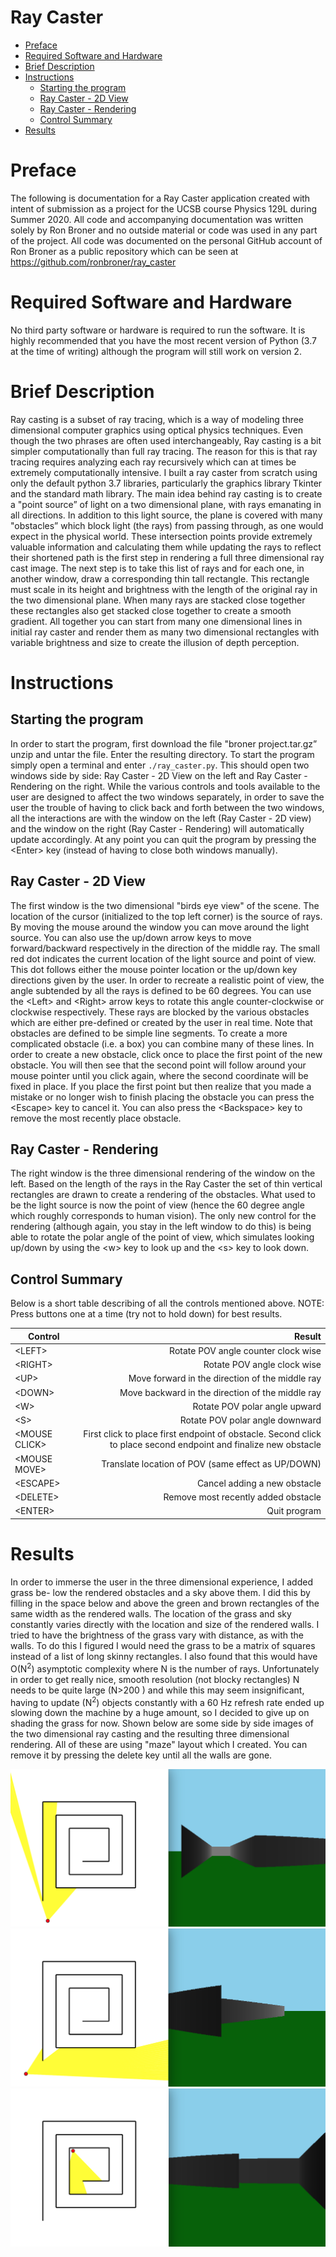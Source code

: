 
# Ray Caster


<!--ts-->
   * [Preface](#preface)
   * [Required Software and Hardware](#required-software-and-hardware)
   * [Brief Description](#brief-description)
   * [Instructions](#instructions)
      * [Starting the program](#starting-the-program)
      * [Ray Caster - 2D View](#ray-caster-\--2d-view)
      * [Ray Caster - Rendering](#ray-caster-\--rendering)
      * [Control Summary](#control-summary)
   * [Results](#results)
<!--te-->

Preface
============
The following is documentation for a Ray Caster application created with intent of submission as a project for the UCSB course Physics 129L during Summer 2020. All code and accompanying documentation was written solely by Ron Broner and no outside material or code was used in any part of the project. All code was documented on the personal GitHub account of Ron Broner as a public repository which can be seen at https://github.com/ronbroner/ray_caster

Required Software and Hardware
============
No third party software or hardware is required to run the software. It is highly recommended that you have the most recent version of Python (3.7 at the time of writing) although the program will still work on version 2.

Brief Description
============
Ray casting is a subset of ray tracing, which is a way of modeling three dimensional computer graphics using optical physics techniques. Even though the two phrases are often used interchangeably, Ray casting is a bit simpler computationally than full ray tracing. The reason for this is that ray tracing requires analyzing each ray recursively which can at times be extremely computationally intensive. I built a ray caster from scratch using only the default python 3.7 libraries, particularly the graphics library Tkinter and the standard math library.
The main idea behind ray casting is to create a "point source” of light on a two dimensional plane, with rays emanating in all directions. In addition to this light source, the plane is covered with many "obstacles” which block light (the rays) from passing through, as one would expect in the physical world. These intersection points provide extremely valuable information and calculating them while updating the rays to reflect their shortened path is the first step in rendering a full three dimensional ray cast image.
The next step is to take this list of rays and for each one, in another window, draw a corresponding thin tall rectangle. This rectangle must scale in its height and brightness with the length of the original ray in the two dimensional plane. When many rays are stacked close together these rectangles also get stacked close together to create a smooth gradient. All together you can start from many one dimensional lines in initial ray caster and render them as many two dimensional rectangles with variable brightness and size to create the illusion of depth perception.

Instructions
============

Starting the program
------------
In order to start the program, first download the file "broner project.tar.gz” unzip and untar the file. Enter the resulting directory. To start the program simply open a terminal and enter `./ray_caster.py`. This should open two windows side by side: Ray Caster - 2D View on the left and Ray Caster - Rendering on the right. While the various controls and tools available to the user are designed to affect the two windows separately, in order to save the user the trouble of having to click back and forth between the two windows, all the interactions are with the window on the left (Ray Caster - 2D view) and the window on the right (Ray Caster - Rendering) will automatically update accordingly. At any point you can quit the program by pressing the &lt;Enter&gt; key (instead of having to close both windows manually).

Ray Caster - 2D View
------------
The first window is the two dimensional "birds eye view" of the scene. The location of the cursor (initialized to the top left corner) is the source of rays. By moving the mouse around the window you can move around the light source. You can also use the up/down arrow keys to move forward/backward respectively in the direction of the middle ray. The small red dot indicates the current location of the light source and point of view. This dot follows either the mouse pointer location or the up/down key directions given by the user. In order to recreate a realistic point of view, the angle subtended by all the rays is defined to be 60 degrees. You can use the &lt;Left&gt; and &lt;Right&gt; arrow keys to rotate this angle counter-clockwise or clockwise respectively. These rays are blocked by the various obstacles which are either pre-defined or created by the user in real time. Note that obstacles are defined to be simple line segments. To create a more complicated obstacle (i.e. a box) you can combine many of these lines. In order to create a new obstacle, click once to place the first point of the new obstacle. You will then see that the second point will follow around your mouse pointer until you click again, where the second coordinate will be fixed in place. If you place the first point but then realize that you made a mistake or no longer wish to finish placing the obstacle you can press the &lt;Escape> key to cancel it. You can also press the &lt;Backspace&gt; key to remove the most recently place obstacle.

Ray Caster - Rendering
------------
The right window is the three dimensional rendering of the window on the left. Based on the length of the rays in the Ray Caster the set of thin vertical rectangles are drawn to create a rendering of the obstacles. What used to be the light source is now the point of view (hence the 60 degree angle which roughly corresponds to human vision). The only new control for the rendering (although again, you stay in the left window to do this) is being able to rotate the polar angle of the point of view, which simulates looking up/down by using the &lt;w&gt; key to look up and the &lt;s&gt; key to look down.

Control Summary
------------
Below is a short table describing of all the controls mentioned above. NOTE: Press buttons one at a time (try not to hold down) for best results.


| Control      | Result |
| --------- | -----:|
| &lt;LEFT&gt;  | Rotate POV angle counter clock wise |
| &lt;RIGHT&gt;      |   Rotate POV angle clock wise |
| &lt;UP&gt;       |   Move forward in the direction of the middle ray |
| &lt;DOWN&gt;  | Move backward in the direction of the middle ray |
| &lt;W&gt;      |  Rotate POV polar angle upward |
| &lt;S&gt;       |    Rotate POV polar angle downward |
| &lt;MOUSE CLICK&gt;  | First click to place first endpoint of obstacle. Second click to place second endpoint and finalize new obstacle |
| &lt;MOUSE MOVE&gt;      |   Translate location of POV (same effect as UP/DOWN) |
| &lt;ESCAPE&gt;       |   Cancel adding a new obstacle |
| &lt;DELETE&gt;  | Remove most recently added obstacle |
| &lt;ENTER&gt;      |   Quit program |

Results
============
In order to immerse the user in the three dimensional experience, I added grass be- low the rendered obstacles and a sky above them. I did this by filling in the space below and above the green and brown rectangles of the same width as the rendered walls. The location of the grass and sky constantly varies directly with the location and size of the rendered walls. I tried to have the brightness of the grass vary with distance, as with the walls. To do this I figured I would need the grass to be a matrix of squares instead of a list of long skinny rectangles. I also found that this would have O(N<sup>2</sup>) asymptotic complexity where N is the number of rays. Unfortunately in order to get really nice, smooth resolution (not blocky rectangles) N needs to be quite large (N>200 ) and while this may seem insignificant, having to update (N<sup>2</sup>) objects constantly with a 60 Hz refresh rate ended up slowing down the machine by a huge amount, so I decided to give up on shading the grass for now. Shown below are some side by side images of the two dimensional ray casting and the resulting three dimensional rendering. All of these are using "maze" layout which I created. You can remove it by pressing the delete key until all the walls are gone.

![](./img/ex1.png)
![](./img/ex2.png)
![](./img/ex3.png)
